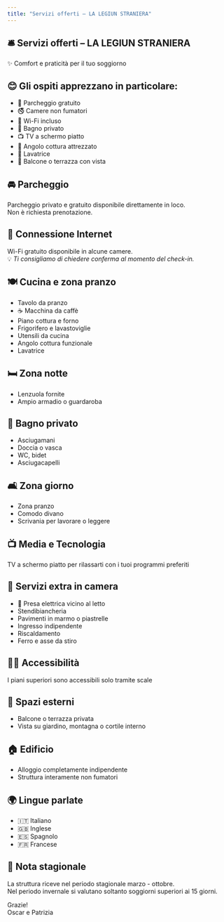 ```yaml
---
title: "Servizi offerti – LA LEGIUN STRANIERA"
---
```


<h2>🛎️ Servizi offerti – LA LEGIUN STRANIERA</h2>
<p>✨ Comfort e praticità per il tuo soggiorno</p>

<h2>😊 Gli ospiti apprezzano in particolare:</h2>
<ul class="emoji-list">
  <li>🚗 Parcheggio gratuito</li>
  <li>🚭 Camere non fumatori</li>
  <li>📶 Wi-Fi incluso</li>
  <li>🛁 Bagno privato</li>
  <li>📺 TV a schermo piatto</li>
  <li>🍳 Angolo cottura attrezzato</li>
  <li>🧺 Lavatrice</li>
  <li>🌅 Balcone o terrazza con vista</li>
</ul>

<h2>🚘 Parcheggio</h2>
<p>Parcheggio privato e gratuito disponibile direttamente in loco.<br>
Non è richiesta prenotazione.</p>

<h2>📶 Connessione Internet</h2>
<p>Wi-Fi gratuito disponibile in alcune camere.<br>
💡 <em>Ti consigliamo di chiedere conferma al momento del check-in.</em></p>

<h2>🍽️ Cucina e zona pranzo</h2>
<ul>
  <li>Tavolo da pranzo</li>
  <li>☕ Macchina da caffè</li>
  <li>Piano cottura e forno</li>
  <li>Frigorifero e lavastoviglie</li>
  <li>Utensili da cucina</li>
  <li>Angolo cottura funzionale</li>
  <li>Lavatrice</li>
</ul>

<h2>🛏️ Zona notte</h2>
<ul>
  <li>Lenzuola fornite</li>
  <li>Ampio armadio o guardaroba</li>
</ul>

<h2>🚿 Bagno privato</h2>
<ul>
  <li>Asciugamani</li>
  <li>Doccia o vasca</li>
  <li>WC, bidet</li>
  <li>Asciugacapelli</li>
</ul>

<h2>🛋️ Zona giorno</h2>
<ul>
  <li>Zona pranzo</li>
  <li>Comodo divano</li>
  <li>Scrivania per lavorare o leggere</li>
</ul>

<h2>📺 Media e Tecnologia</h2>
<p>TV a schermo piatto per rilassarti con i tuoi programmi preferiti</p>

<h2>🔌 Servizi extra in camera</h2>
<ul>
  <li>🔌 Presa elettrica vicino al letto</li>
  <li>Stendibiancheria</li>
  <li>Pavimenti in marmo o piastrelle</li>
  <li>Ingresso indipendente</li>
  <li>Riscaldamento</li>
  <li>Ferro e asse da stiro</li>
</ul>

<h2>🚶‍♂️ Accessibilità</h2>
<p>I piani superiori sono accessibili solo tramite scale</p>

<h2>🌿 Spazi esterni</h2>
<ul>
  <li>Balcone o terrazza privata</li>
  <li>Vista su giardino, montagna o cortile interno</li>
</ul>

<h2>🏠 Edificio</h2>
<ul>
  <li>Alloggio completamente indipendente</li>
  <li>Struttura interamente non fumatori</li>
</ul>

<h2>🌍 Lingue parlate</h2>
<ul>
  <li>🇮🇹 Italiano</li>
  <li>🇬🇧 Inglese</li>
  <li>🇪🇸 Spagnolo</li>
  <li>🇫🇷 Francese</li>
</ul>

<h2>📌 Nota stagionale</h2>
<p>La struttura riceve nel periodo stagionale marzo - ottobre.<br>
Nel periodo invernale si valutano soltanto soggiorni superiori ai 15 giorni.</p>

<p>Grazie!<br>
Oscar e Patrizia</p>
